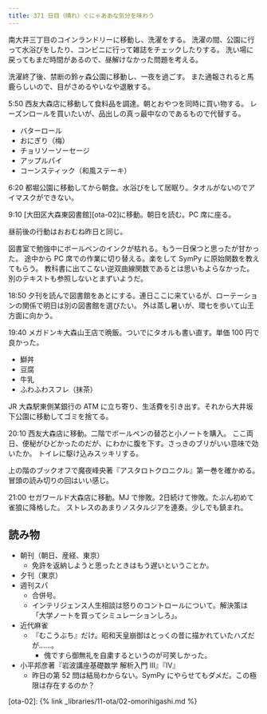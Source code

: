 ```yaml
---
title: 371 日目（晴れ）ぐにゃああな気分を味わう
---
```


南大井三丁目のコインランドリーに移動し、洗濯をする。
洗濯の間、公園に行って水浴びをしたり、コンビニに行って雑誌をチェックしたりする。
洗い場に戻ってもまだ時間があるので、昼解けなかった問題を考える。

洗濯終了後、禁断の鈴ヶ森公園に移動し、一夜を過ごす。
また通報されると馬鹿らしいので、目がさめるやいなや退散する。

5:50 西友大森店に移動して食料品を調達。朝とおやつを同時に買い物する。
レーズンロールを買いたいが、品出しの真っ最中なのであるもので代替する。

* バターロール
* おにぎり（梅）
* チョリソーソーセージ
* アップルパイ
* コーンスティック（和風ステーキ）

6:20 都堀公園に移動してから朝食。水浴びをして居眠り。タオルがないのでアイマスクができない。

9:10 [大田区大森東図書館][ota-02]に移動。朝日を読む。PC 席に座る。

昼前後の行動はおおむね昨日と同じ。

図書室で勉強中にボールペンのインクが枯れる。もう一日保つと思ったが甘かった。
途中から PC 席での作業に切り替える。楽をして SymPy に原始関数を教えてもらう。
教科書に出てこない逆双曲線関数であるとは思いもよらなかった。別のテキストも参照しないとまずいようだ。

18:50 夕刊を読んで図書館をあとにする。連日ここに来ているが、ローテーションの関係で明日は別の図書館を選びたい。
外は蒸し暑いが、環七を歩いて山王方面に向かう。

19:40 メガドンキ大森山王店で晩飯。ついでにタオルも書い直す。単価 100 円で良かった。

* 鰤丼
* 豆腐
* 牛乳
* ふわふわスフレ（抹茶）

JR 大森駅東側某銀行の ATM に立ち寄り、生活費を引き出す。それから大井坂下公園に移動してゴミを捨てる。

20:10 西友大森店に移動。二階でボールペンの替芯と小ノートを購入。
ここ両日、便秘がひどかったのだが、にわかに腹を下す。さっきのブリがいい意味で効いたか。
トイレに駆け込みスッキリする。

上の階のブックオフで魔夜峰央著『アスタロトクロニクル』第一巻を確かめる。冒頭の読み切りの回はいい感じ。

21:00 セガワールド大森店に移動。MJ で惨敗。2日続けて惨敗。たぶん初めて雀狼に降格した。
ストレスのあまりノスタルジアを連奏。少しでも鎮まれ。

## 読み物

* 朝刊（朝日、産経、東京）
  * 免許を返納しようと思ったときはもう遅いということか。
* 夕刊（東京）
* 週刊スパ
  * 合併号。
  * インテリジェンス人生相談は怒りのコントロールについて。解決策は「大学ノートを買ってシミュレーションしろ」。
* 近代麻雀
  * 『むこうぶち』だけ。昭和天皇崩御はとっくの昔に描かれていたハズだが……。
    * 傀ですら御無礼を自粛するというのが可笑しかった。
* 小平邦彦著『岩波講座基礎数学 解析入門 III』『IV』
  * 昨日の第 52 問は結局わからない。SymPy にやらせてもダメだ。この極限は存在するのか？

[ota-02]: {% link _libraries/11-ota/02-omorihigashi.md %}
